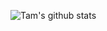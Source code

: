 ![Tam's github stats](https://github-readme-stats.vercel.app/api?username=nguyentamgm&show_icons=true&theme=vue&count_private=true&hide=stars)
